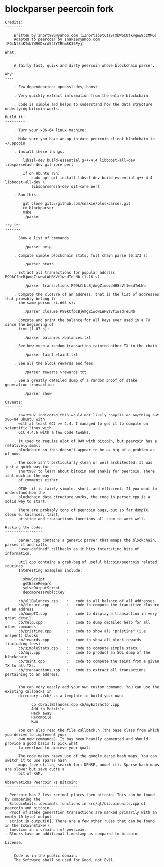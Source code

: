 blockparser peercoin fork
===========

    Credits:
    --------

        Written by znort987@yahoo.com (1ZnortsoStC1zSTXbW6CUtkvqew8czMMG)
        Adapted to peercoin by snakie@yahoo.com (PGiNfS4KTmb7W9GDxrA54tYTRhmSK36Pyj)

    What:
    -----

        A fairly fast, quick and dirty peercoin whole blockchain parser.

    Why:
    ----

        . Few dependencies: openssl-dev, boost

        . Very quickly extract information from the entire blockchain.

        . Code is simple and helps to understand how the data structure underlying bitcoin works.

    Build it:
    ---------

        . Turn your x86-64 linux machine:

        . Make sure you have an up to date peercoin client blockchain in ~/.ppcoin

        . Install these things: 
        
            libssl-dev build-essential g++-4.4 libboost-all-dev libsparsehash-dev git-core perl
            
            If on Ubuntu run:
                sudo apt-get install libssl-dev build-essential g++-4.4 libboost-all-dev \
                libsparsehash-dev git-core perl

        . Run this:

            git clone git://github.com/snakie/blockparser.git
            cd blockparser
            make
            ./parser

    Try it:
    -------

        . Show a list of commands

            ./parser help

        . Compute simple blockchain stats, full chain parse (0.173 s)

            ./parser stats

        . Extract all transactions for popular address P99kCfbcBjAmgZiwowLWH8sVf1wsdTeLNb (1.16 s)

            ./parser transactions P99kCfbcBjAmgZiwowLWH8sVf1wsdTeLNb

        . Compute the closure of an address, that is the list of addresses that provably belong to 
          the same person (1.665 s):

            ./parser closure P99kCfbcBjAmgZiwowLWH8sVf1wsdTeLNb

        . Compute and print the balance for all keys ever used in a TX since the beginning of 
          time (1.07 s):

            ./parser balances >balances.txt

        . See how much a random transaction tainted other TX in the chain

            ./parser taint >taint.txt

        . See all the block rewards and fees:

            ./parser rewards >rewards.txt

        . See a greatly detailed dump of a random proof of stake generation transaction

            ./parser show

    Caveats:
    --------

        . znort987 indicated this would not likely compile on anything but x86-84 ubuntu with
          with at least GCC >= 4.4. I managed to get it to compile on scientific linux with 
          GCC 4.4.6 with a few code tweaks.

        . It used to require alot of RAM with bitcoin, but peercoin has a relatively small 
          blockchain so this doesn't appear to be as big of a problem as of now. 

        . The code isn't particularly clean or well architected. It was just a quick way for 
          znort987 to learn about bitcoin and snakie for peercoin. There isnt much in the way 
          of comments either.

        . OTOH, it is fairly simple, short, and efficient. If you want to understand how the 
          blockchain data structure works, the code in parser.cpp is a solid way to start.

        . There are probably tons of peercoin bugs, but so far dumpTX, closure, balances, taint,
          pristine and transactions functions all seem to work well. 

    Hacking the code:
    -----------------

        . parser.cpp contains a generic parser that mmaps the blockchain, parses it and calls
          "user-defined" callbacks as it hits interesting bits of information.

        . util.cpp contains a grab-bag of useful bitcoin/peercoin related routines. 
          Interesting examples include:

            showScript
            getBaseReward
            solveOutputScript
            decompressPublicKey

        . cb/allBalances.cpp    :   code to all balance of all addresses.
        . cb/closure.cpp        :   code to compute the transitive closure of an address
        . cb/dumpTX.cpp         :   code to display a transaction in very great detail. 
        . cb/help.cpp           :   code to dump detailed help for all other commands
        . cb/pristine.cpp       :   code to show all "pristine" (i.e. unspent) blocks
        . cb/rewards.cpp        :   code to show all block rewards (including fees)
        . cb/simpleStats.cpp    :   code to compute simple stats.
        . cb/sql.cpp            :   code to product an SQL dump of the blockchain 
        . cb/taint.cpp          :   code to compute the taint from a given TX to all TXs.
        . cb/transactions.cpp   :   code to extract all transactions pertaining to an address.


        . You can very easily add your own custom command. You can use the existing callbacks in
          directory ./cb/ as a template to build your own:

                cp cb/allBalances.cpp cb/myExtractor.cpp
                Add to Makefile
                Hack away
                Recompile
                Run

        . You can also read the file callback.h (the base class from which you derive to implement your
          own new commands). It has been heavily commented and should provide a good basis to pick what
          to overload to achieve your goal.

        . The code makes heavy use of the google dense hash maps. You can switch it to use sparse hash
          maps (see util.h, search for: DENSE, undef it). Sparse hash maps are slower but save quite a
          bit of RAM.

    Observations Peercoin vs Bitcoin:
    ---------------------------------

    . Peercoin has 2 less decimal places then bitcoin. This can be found by comparing the 
      BitcoinUnits::decimals functions in src/qt/bitcoinunits.cpp of peercoin and bitcoin.
    . Proof of stake generation transactions are marked primarily with an empty (0 byte) output 
      script in output[0]. There are a few other rules that can be found in the IsCoinStake() 
      function in src/main.h of peercoin.  
    . Blocks have an additional timestamp as compared to bitcoin.

    License:
    --------

        Code is in the public domain.
        The Software shall be used for Good, not Evil.

